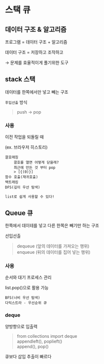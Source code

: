 # 스택 큐

## 데이터 구조 & 알고리즘
프로그램 = 데이터 구조 + 알고리즘
        
데이터 구조 = 저장하고 조작하고 

→ 문제를 효율적이게 풀기위한 도구

## stack 스택
데이터를 한쪽에서만 넣고 빼는 구조

`후입선출` 방식

>push → pop

### 사용

이전 작업을 되돌릴 때 

(ex. 브라우저 히스토리)

    괄호매칭
        괄호를 열면 어떻게 닫을래?
        최근에 만든 것 부터 pop
        > [{(0)}]
    함수 호출(재귀호출)
    백트래킹
    DFS(깊이 우선 탐색)

`list로 쉽게 사용할 수 있다!`

## Queue 큐
한쪽에서 데이테를 넣고 다른 한쪽은 빼기만 하는 구조

선입선출

>dequeue (앞의 데이터를 가져오는 행위)    
enqueue (뒤의 데이터를 집어 넣는 행위)

### 사용
순서와 대기
프로세스 관리

list.pop()으로 활용 가능
    
    BFS(너비 우선 탐색)
    다익스트라 - 우선순위 큐

### deque
양방향으로 입출력
>from collections import deque  
appendleft(), poplieft()    
append(), pop()

큐보다 삽입 추출이 빠르다


